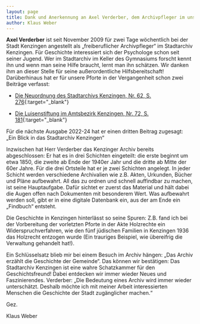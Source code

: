 ```yaml
---
layout: page
title: Dank und Anerkennung an Axel Verderber, dem Archivpfleger im unserem Stadtarchiv im Rahmen der Mitgliederversammlung am 25.09.20
author: Klaus Weber
---
```


**Axel Verderber** ist seit November 2009 für zwei Tage wöchentlich bei der Stadt Kenzingen angestellt als „freiberuflicher Archivpfleger“ im Stadtarchiv Kenzingen. Für Geschichte interessiert sich der Psychologe schon seit seiner Jugend. Wer im Stadtarchiv im Keller des Gymnasiums forscht kennt ihn und wenn man seine Hilfe braucht, lernt man ihn schätzen. Wir danken ihm an dieser Stelle für seine außerordentliche Hilfsbereitschaft! Darüberhinaus hat er für unsere Pforte in der Vergangenheit schon zwei Beiträge verfasst:

- [Die Neuordnung des Stadtarchivs Kenzingen, Nr. 62, S. 276](http://dl.ub.uni-freiburg.de/diglit/pforte-2013-32-33/0277?sid=a18993769a58215f410005fba5838099){:target="_blank"}

- [Die Luisenstiftung im Amtsbezirk Kenzingen, Nr. 72, S. 181](http://dl.ub.uni-freiburg.de/diglit/pforte-2018-37-38/0183?sid=6ab8689f9cc631b7eb29c1ff89032906){:target="_blank"}


Für die nächste Ausgabe 2022-24 hat er einen dritten Beitrag zugesagt: „Ein Blick in das Stadtarchiv Kenzingen“

Inzwischen hat Herr Verderber das Kenzinger Archiv bereits abgeschlossen: Er hat es in drei Schichten eingeteilt: die erste beginnt um etwa 1850, die zweite ab Ende der 1940er Jahr und die dritte ab Mitte der 60er Jahre. Für die drei Ortsteile hat er je zwei Schichten angelegt. In jeder Schicht werden verschiedene Archivalien wie z.B. Akten, Urkunden, Bücher und Pläne aufbewahrt. All das zu ordnen und schnell auffindbar zu machen, ist seine Hauptaufgabe. Dafür sichtet er zuerst das Material und hält dabei die Augen offen nach Dokumenten mit besonderem Wert. Was aufbewahrt werden soll, gibt er in eine digitale Datenbank ein, aus der am Ende ein „Findbuch“ entsteht.

Die Geschichte in Kenzingen hinterlässt so seine Spuren: Z.B. fand ich bei der Vorbereitung der vorletzten Pforte in der Akte Holzrechte ein Widerspruchverfahren, wie den fünf jüdischen Familien in Kenzingen 1936 das Holzrecht entzogen wurde (Ein trauriges Beispiel, wie übereifrig die Verwaltung  gehandelt hat!).

Ein Schlüsselsatz blieb mir bei einem Besuch im Archiv hängen: „Das Archiv erzählt die Geschichte der Gemeinde“. Das können wir bestätigen: Das Stadtarchiv Kenzingen ist eine wahre Schatzkammer für den Geschichtsfreund! Dabei entdecken wir immer wieder Neues und Faszinierendes. Verderber: „Die Bedeutung eines Archiv wird immer wieder unterschätzt. Deshalb möchte ich mit meiner Arbeit interessierten Menschen die Geschichte der Stadt zugänglicher machen.“

Gez.

Klaus Weber
